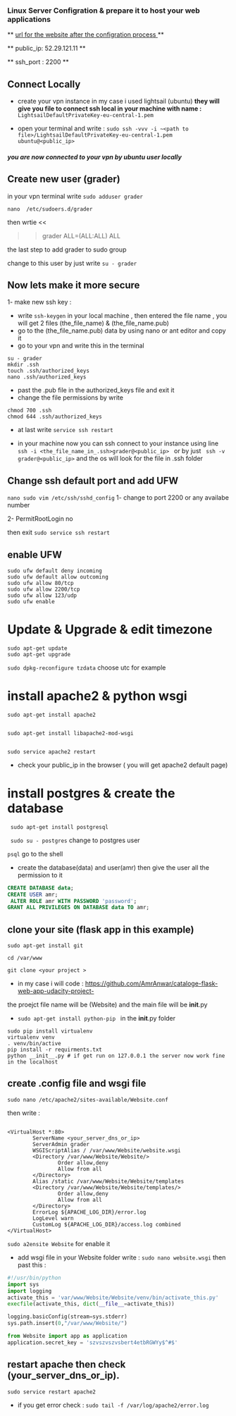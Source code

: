 ### Linux Server Configration & prepare it to host your web applications

** [url for the website after the configration process ](http://ec2-52-29-121-11.eu-central-1.compute.amazonaws.com/ "url for the website after the configration process ")
**

** public_ip: 52.29.121.11 **

** ssh_port : 2200 **

## Connect Locally
- create your vpn instance  in my case i used lightsail (ubuntu)
  **they will give you file to connect ssh local in your machine with name :** `LightsailDefaultPrivateKey-eu-central-1.pem  `

- open your terminal and write : 
`sudo ssh -vvv -i ~<path to file>/LightsailDefaultPrivateKey-eu-central-1.pem       ubuntu@<public_ip>`

##### you are now connected to your vpn by ubuntu user locally

## Create new user (grader)
in your vpn terminal write
`sudo adduser grader`


`nano  /etc/sudoers.d/grader`


then wrtie <<

>>grader ALL=(ALL:ALL) ALL

the last step to add grader to sudo group

change to this user by just write
`su - grader `

## Now lets make it more secure

1- make new  ssh key : 
- write `ssh-keygen` in your local machine ,  then entered the file name , you will get 2 files (the_file_name) & (the_file_name.pub) 
- go to  the (the_file_name.pub) data by using nano or ant editor  and copy it 
- go to your vpn and write this in the terminal
```shell
su - grader
mkdir .ssh
touch .ssh/authorized_keys
nano .ssh/authorized_keys
```
- past the .pub file in the authorized_keys file and exit it 
- change the file permissions by write 
```shell
chmod 700 .ssh
chmod 644 .ssh/authorized_keys
```
- at  last write
`service ssh restart`


- in your machine now  you can ssh connect to your instance using line 
`ssh -i <the_file_name_in_.ssh>grader@<public_ip>
`
or by just 
` ssh -v grader@<public_ip>` and the os will look for the file in .ssh folder

## Change ssh default port and add UFW 
`nano sudo vim /etc/ssh/sshd_config` 
1- change to port 2200 or any availabe number


2- PermitRootLogin no


then exit
`sudo service ssh restart`
## enable UFW 
```shell
sudo ufw default deny incoming
sudo ufw default allow outcoming
sudo ufw allow 80/tcp
sudo ufw allow 2200/tcp
sudo ufw allow 123/udp
sudo ufw enable 
```
# Update & Upgrade & edit timezone
```shell
sudo apt-get update
sudo apt-get upgrade
```
`sudo dpkg-reconfigure tzdata` choose utc for example 
# install apache2 & python wsgi
```shell
sudo apt-get install apache2


sudo apt-get install libapache2-mod-wsgi


sudo service apache2 restart
```
- check your public_ip in the browser ( you will get apache2 default page)

# install postgres & create the database 
` sudo apt-get install postgresql`


` sudo su - postgres` change to postgres user 


`psql` go to the shell

- create the database(data) and user(amr) then give the user all the permission to it 
```sql
CREATE DATABASE data;
CREATE USER amr;
 ALTER ROLE amr WITH PASSWORD 'password';
GRANT ALL PRIVILEGES ON DATABASE data TO amr;
```
## clone your site (flask app in this example)
`sudo apt-get install git `


`cd /var/www`


` git clone <your project > ` 


- in my case i will code : https://github.com/AmrAnwar/cataloge-flask-web-app-udacity-project-

the proejct file name will be (Website) and the main file will be __init__.py
- `sudo apt-get install python-pip ` 
in the __init__.py folder 
```shell
sudo pip install virtualenv 
virtualenv venv  
. venv/bin/active 
pip install -r requirments.txt
python __init__.py # if get run on 127.0.0.1 the server now work fine in the localhost
```

## create .config file and wsgi file 
`sudo nano /etc/apache2/sites-available/Website.conf`


then write :
```shell

<VirtualHost *:80>
        ServerName <your_server_dns_or_ip>
        ServerAdmin grader
        WSGIScriptAlias / /var/www/Website/website.wsgi
        <Directory /var/www/Website/Website/>
                Order allow,deny
                Allow from all
        </Directory>
        Alias /static /var/www/Website/Website/templates
        <Directory /var/www/Website/Website/templates/>
                Order allow,deny
                Allow from all
        </Directory>
        ErrorLog ${APACHE_LOG_DIR}/error.log
        LogLevel warn
        CustomLog ${APACHE_LOG_DIR}/access.log combined
</VirtualHost>

```
`sudo a2ensite Website` for enable it 
- add wsgi file 
in your Website folder write :
`sudo nano website.wsgi` then past this :

```python
#!/usr/bin/python
import sys
import logging
activate_this = 'var/www/Website/Website/venv/bin/activate_this.py'
execfile(activate_this, dict(__file__=activate_this))

logging.basicConfig(stream=sys.stderr)
sys.path.insert(0,"/var/www/Website/")

from Website import app as application
application.secret_key = 'szvszvszvsbert4etbRGWYy$^#$'
```
## restart apache then check (your_server_dns_or_ip).
`sudo service restart apache2`
- if you get error check : `sudo tail -f /var/log/apache2/error.log`



